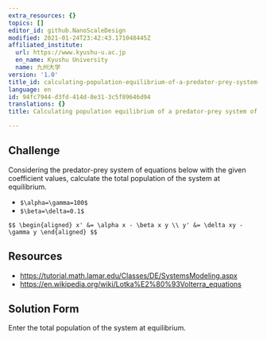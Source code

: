 ```yaml
---
extra_resources: {}
topics: []
editor_id: github.NanoScaleDesign
modified: 2021-01-24T23:42:43.171048445Z
affiliated_institute:
  url: https://www.kyushu-u.ac.jp
  en_name: Kyushu University
  name: 九州大学
version: '1.0'
title_id: calculating-population-equilibrium-of-a-predator-prey-system-of-equations
language: en
id: 94fc7944-d3fd-414d-8e31-3c5f89646d94
translations: {}
title: Calculating population equilibrium of a predator-prey system of equations

---
```


## Challenge
Considering the predator-prey system of equations below with the given coefficient values, calculate the total population of the system at equilibrium.

- `$\alpha=\gamma=100$`
- `$\beta=\delta=0.1$`

`$$
\begin{aligned}
  x' &= \alpha x - \beta x y \\
  y' &= \delta xy - \gamma y
\end{aligned}
 $$`


## Resources
- https://tutorial.math.lamar.edu/Classes/DE/SystemsModeling.aspx
- https://en.wikipedia.org/wiki/Lotka%E2%80%93Volterra_equations

## Solution Form

Enter the total population of the system at equilibrium.